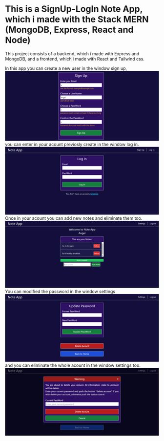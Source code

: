 # This is a SignUp-LogIn Note App, which i made with the Stack MERN (MongoDB, Express, React and Node)

This project consists of a backend, which i made with Express and MongoDB, and a frontend, which i made with React and Tailwind css.

In this app you can create a new user in the window sign up,
<img src="./assets/SingUp-LogIn-App-photo1.png">
you can enter in your acount previosly create in the window log in.
<img src="./assets/SingUp-LogIn-App-photo2.png">
Once in your acount you can add new notes and eliminate them too.
<img src="./assets/SingUp-LogIn-App-photo3.png">
You can modified the password in the window settings
<img src="./assets/SingUp-LogIn-App-photo4.png">
and you can eliminate the whole acount in the window settings too.
<img src="./assets/SingUp-LogIn-App-photo5.png">